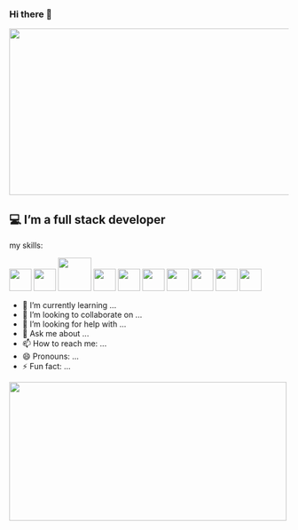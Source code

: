 ### Hi there 👋 
<!-- ![Alt Text](https://media.giphy.com/media/quEsMOrr3hmQ8/giphy.gif) -->

<img src="https://swansoftwaresolutions.com/wp-content/uploads/2020/04/05.14.20-Meet-a-Full-Stack-Developer-Vlad-Ryba-1024x576.jpg" width="750" height="300">

## :computer: I’m a full stack developer

my skills:
<p float="left">
 <img src="https://icon-library.com/images/node-js-icon/node-js-icon-8.jpg" width="40" height="40">
 <img src="https://toppng.com/uploads/preview/9kib-354x415-unnamed-mongodb-logo-sv-11562860723mgempnmrq3.png" width="40" height="40">
   <img src="https://raw.githubusercontent.com/yurijserrano/Github-Profile-Readme-Logos/f994c418a134b58c4aec11152f6a4a33fa89da26/programming%20languages/java.svg" width="60" height="60">
  <img src="https://raw.githubusercontent.com/yurijserrano/Github-Profile-Readme-Logos/f994c418a134b58c4aec11152f6a4a33fa89da26/programming%20languages/javascript.svg" width="40" height="40">
  <img src="https://raw.githubusercontent.com/yurijserrano/Github-Profile-Readme-Logos/f994c418a134b58c4aec11152f6a4a33fa89da26/programming%20languages/typescript.svg" width="40" height="40">

  <img src="https://upload.wikimedia.org/wikipedia/commons/thumb/a/a7/React-icon.svg/512px-React-icon.svg.png?20220125121207" width="40" height="40">
 
  <img src="https://raw.githubusercontent.com/yurijserrano/Github-Profile-Readme-Logos/f994c418a134b58c4aec11152f6a4a33fa89da26/frameworks/react.svg" width="40" height="40">
 
  <img src="https://raw.githubusercontent.com/yurijserrano/Github-Profile-Readme-Logos/f994c418a134b58c4aec11152f6a4a33fa89da26/frameworks/redux.svg" width="40" height="40">


  <img src="https://raw.githubusercontent.com/yurijserrano/Github-Profile-Readme-Logos/f994c418a134b58c4aec11152f6a4a33fa89da26/frameworks/nodejs.svg" width="40" height="40">
 
   <img src="https://raw.githubusercontent.com/yurijserrano/Github-Profile-Readme-Logos/f994c418a134b58c4aec11152f6a4a33fa89da26/frameworks/spring.svg" width="40" height="40">
</p>





- 🌱 I’m currently learning ...
- 👯 I’m looking to collaborate on ...
- 🤔 I’m looking for help with ...
- 💬 Ask me about ...
- 📫 How to reach me: ...
- 😄 Pronouns: ...
- ⚡ Fun fact: ...

<img src="https://media.giphy.com/media/quEsMOrr3hmQ8/giphy.gif" width="500" height="250">
